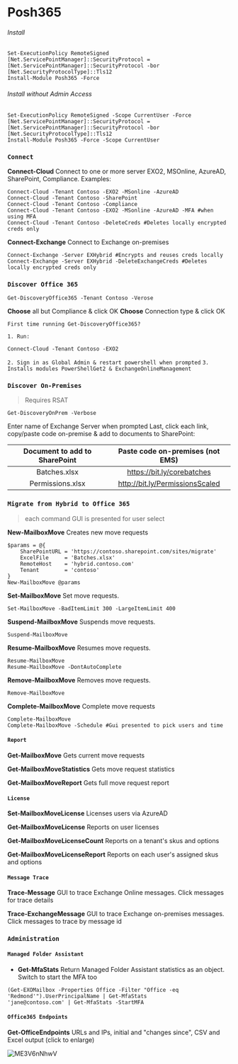 
# Posh365

###### Install
```
Set-ExecutionPolicy RemoteSigned
[Net.ServicePointManager]::SecurityProtocol = [Net.ServicePointManager]::SecurityProtocol -bor [Net.SecurityProtocolType]::Tls12
Install-Module Posh365 -Force
```

###### Install without Admin Access
```
Set-ExecutionPolicy RemoteSigned -Scope CurrentUser -Force
[Net.ServicePointManager]::SecurityProtocol = [Net.ServicePointManager]::SecurityProtocol -bor [Net.SecurityProtocolType]::Tls12
Install-Module Posh365 -Force -Scope CurrentUser
```
### `Connect`

**Connect-Cloud** Connect to one or more server EXO2, MSOnline, AzureAD, SharePoint, Compliance. Examples:

```
Connect-Cloud -Tenant Contoso -EXO2 -MSonline -AzureAD
Connect-Cloud -Tenant Contoso -SharePoint
Connect-Cloud -Tenant Contoso -Compliance
Connect-Cloud -Tenant Contoso -EXO2 -MSonline -AzureAD -MFA #when using MFA
Connect-Cloud -Tenant Contoso -DeleteCreds #Deletes locally encrypted creds only
```
**Connect-Exchange** Connect to Exchange on-premises
```
Connect-Exchange -Server EXHybrid #Encrypts and reuses creds locally
Connect-Exchange -Server EXHybrid -DeleteExchangeCreds #Deletes locally encrypted creds only
```

### `Discover Office 365`
```
Get-DiscoveryOffice365 -Tenant Contoso -Verose
```
**Choose** all but Compliance & click OK
**Choose** Connection type & click OK

`First time running Get-DiscoveryOffice365?`  

`1. Run:`
```
Connect-Cloud -Tenant Contoso -EXO2
```

`2. Sign in as Global Admin & restart powershell when prompted`
`3. Installs modules PowerShellGet2 & ExchangeOnlineManagement`


### `Discover On-Premises`
> Requires RSAT
```
Get-DiscoveryOnPrem -Verbose
```
Enter name of Exchange Server when prompted
Last, click each link, copy/paste code on-premise & add to documents to SharePoint:

| Document to add to SharePoint | Paste code on-premises (not EMS) |
| :---------------------------: | :------------------------------: |
| Batches.xlsx | https://bit.ly/corebatches |
| Permissions.xlsx | http://bit.ly/PermissionsScaled |


### `Migrate from Hybrid to Office 365`
> each command GUI is presented for user select

**New-MailboxMove** Creates new move requests
```
$params = @{
    SharePointURL = 'https://contoso.sharepoint.com/sites/migrate'
    ExcelFile     = 'Batches.xlsx'
    RemoteHost    = 'hybrid.contoso.com'
    Tenant        = 'contoso'
}
New-MailboxMove @params
```

**Set-MailboxMove** Set move requests.

```
Set-MailboxMove -BadItemLimit 300 -LargeItemLimit 400
```

**Suspend-MailboxMove** Suspends move requests.

```
Suspend-MailboxMove
```
**Resume-MailboxMove** Resumes move requests.
```
Resume-MailboxMove
Resume-MailboxMove -DontAutoComplete
```

**Remove-MailboxMove** Removes move requests.
```
Remove-MailboxMove
```
**Complete-MailboxMove** Complete move requests
```
Complete-MailboxMove
Complete-MailboxMove -Schedule #Gui presented to pick users and time
```

#### `Report`
**Get-MailboxMove** Gets current move requests

**Get-MailboxMoveStatistics** Gets move request statistics

**Get-MailboxMoveReport** Gets full move request report

#### `License`

**Set-MailboxMoveLicense** Licenses users via AzureAD

**Get-MailboxMoveLicense** Reports on user licenses

**Get-MailboxMoveLicenseCount** Reports on a tenant's skus and options

**Get-MailboxMoveLicenseReport** Reports on each user's assigned skus and options



#### `Message Trace`

**Trace-Message** GUI to trace Exchange Online messages. Click messages for trace details

**Trace-ExchangeMessage** GUI to trace Exchange on-premises messages. Click messages to trace by message id
### `Administration`

#### `Managed Folder Assistant`
* **Get-MfaStats** Return Managed Folder Assistant statistics as an object. Switch to start the MFA too
```
(Get-EXOMailbox -Properties Office -Filter "Office -eq 'Redmond'").UserPrincipalName | Get-MfaStats
'jane@contoso.com' | Get-MfaStats -StartMFA
```

#### `Office365 Endpoints`
**Get-OfficeEndpoints** URLs and IPs, initial and "changes since", CSV and Excel output (click to enlarge)

![ME3V6nNhwV](https://user-images.githubusercontent.com/28877715/71635906-fcb6a980-2bf6-11ea-927e-03c9bda8f2a4.gif)
